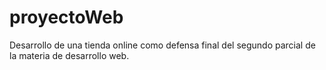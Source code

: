 # proyectoWeb
Desarrollo de una tienda online como defensa final del segundo parcial de la materia de desarrollo web.

